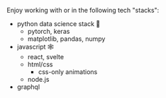 Enjoy working with or in the following tech "stacks":

- python data science stack 🐍
    - pytorch, keras
    - matplotlib, pandas, numpy
- javascript 🕸️
    - react, svelte
    - html/css
      - css-only animations
    - node.js
- graphql
